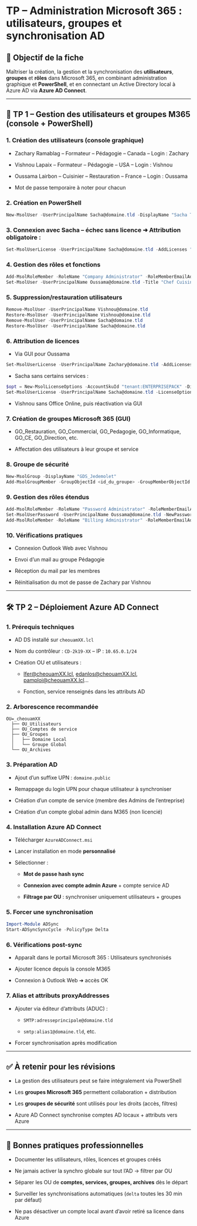 # TP – Administration Microsoft 365 : utilisateurs, groupes et synchronisation AD

## 🧠 Objectif de la fiche

Maîtriser la création, la gestion et la synchronisation des **utilisateurs**, **groupes** et **rôles** dans Microsoft 365, en combinant administration graphique et **PowerShell**, et en connectant un Active Directory local à Azure AD via **Azure AD Connect**.

---

## 🧾 TP 1 – Gestion des utilisateurs et groupes M365 (console + PowerShell)

### 1. Création des utilisateurs (console graphique)

- Zachary Ramablag – Formateur – Pédagogie – Canada – Login : Zachary
    
- Vishnou Lapaix – Formateur – Pédagogie – USA – Login : Vishnou
    
- Oussama Lairbon – Cuisinier – Restauration – France – Login : Oussama
    
- Mot de passe temporaire à noter pour chacun
    

### 2. Création en PowerShell

```powershell
New-MsolUser -UserPrincipalName Sacha@domaine.tld -DisplayName "Sacha Touille" -FirstName Sacha -LastName Touille -Department Restauration -Title Cuisinier -Password Pa55w.rd -UsageLocation JP -ForceChangePassword $true
```

### 3. Connexion avec Sacha – échec sans licence ➜ Attribution obligatoire :

```powershell
Set-MsolUserLicense -UserPrincipalName Sacha@domaine.tld -AddLicenses "tenant:ENTERPRISEPACK"
```

### 4. Gestion des rôles et fonctions

```powershell
Add-MsolRoleMember -RoleName "Company Administrator" -RoleMemberEmailAddress "labeni@domaine.tld"
Set-MsolUser -UserPrincipalName Oussama@domaine.tld -Title "Chef Cuisinier"
```

### 5. Suppression/restauration utilisateurs

```powershell
Remove-MsolUser -UserPrincipalName Vishnou@domaine.tld
Restore-MsolUser -UserPrincipalName Vishnou@domaine.tld
Remove-MsolUser -UserPrincipalName Sacha@domaine.tld
Restore-MsolUser -UserPrincipalName Sacha@domaine.tld
```

### 6. Attribution de licences

- Via GUI pour Oussama
    

```powershell
Set-MsolUserLicense -UserPrincipalName Zachary@domaine.tld -AddLicenses "tenant:ENTERPRISEPACK"
```

- Sacha sans certains services :
    

```powershell
$opt = New-MsolLicenseOptions -AccountSkuId "tenant:ENTERPRISEPACK" -DisabledPlans "SWAY", "BI_AZURE_P2", "RMS_S_ENTERPRISE"
Set-MsolUserLicense -UserPrincipalName Sacha@domaine.tld -LicenseOptions $opt
```

- Vishnou sans Office Online, puis réactivation via GUI
    

### 7. Création de groupes Microsoft 365 (GUI)

- GO_Restauration, GO_Commercial, GO_Pedagogie, GO_Informatique, GO_CE, GO_Direction, etc.
    
- Affectation des utilisateurs à leur groupe et service
    

### 8. Groupe de sécurité

```powershell
New-MsolGroup -DisplayName "GDS_Jedemolet"
Add-MsolGroupMember -GroupObjectId <id_du_groupe> -GroupMemberObjectId <id_utilisateur>
```

### 9. Gestion des rôles étendus

```powershell
Add-MsolRoleMember -RoleName "Password Administrator" -RoleMemberEmailAddress Vishnou@domaine.tld
Set-MsolUserPassword -UserPrincipalName Oussama@domaine.tld -NewPassword 'Pa55w.rd123'
Add-MsolRoleMember -RoleName "Billing Administrator" -RoleMemberEmailAddress Oussama@domaine.tld
```

### 10. Vérifications pratiques

- Connexion Outlook Web avec Vishnou
    
- Envoi d’un mail au groupe Pédagogie
    
- Réception du mail par les membres
    
- Réinitialisation du mot de passe de Zachary par Vishnou
    

---

## 🛠️ TP 2 – Déploiement Azure AD Connect

### 1. Prérequis techniques

- AD DS installé sur `cheouamXX.lcl`
    
- Nom du contrôleur : `CD-2k19-XX` – IP : `10.65.0.1/24`
    
- Création OU et utilisateurs :
    
    - [lfer@cheouamXX.lcl](mailto:lfer@cheouamXX.lcl), [edanlos@cheouamXX.lcl](mailto:edanlos@cheouamXX.lcl), [pamploi@cheouamXX.lcl](mailto:pamploi@cheouamXX.lcl)…
        
    - Fonction, service renseignés dans les attributs AD
        

### 2. Arborescence recommandée

```
OU=_cheouamXX
  ├── OU_Utilisateurs
  ├── OU_Comptes de service
  ├── OU_Groupes
  │   ├── Domaine Local
  │   └── Groupe Global
  └── OU_Archives
```

### 3. Préparation AD

- Ajout d’un suffixe UPN : `domaine.public`
    
- Remappage du login UPN pour chaque utilisateur à synchroniser
    
- Création d’un compte de service (membre des Admins de l’entreprise)
    
- Création d’un compte global admin dans M365 (non licencié)
    

### 4. Installation Azure AD Connect

- Télécharger `AzureADConnect.msi`
    
- Lancer installation en mode **personnalisé**
    
- Sélectionner :
    
    - **Mot de passe hash sync**
        
    - **Connexion avec compte admin Azure** + compte service AD
        
    - **Filtrage par OU** : synchroniser uniquement utilisateurs + groupes
        

### 5. Forcer une synchronisation

```powershell
Import-Module ADSync
Start-ADSyncSyncCycle -PolicyType Delta
```

### 6. Vérifications post-sync

- Apparaît dans le portail Microsoft 365 : Utilisateurs synchronisés
    
- Ajouter licence depuis la console M365
    
- Connexion à Outlook Web ➜ accès OK
    

### 7. Alias et attributs proxyAddresses

- Ajouter via éditeur d’attributs (ADUC) :
    
    - `SMTP:adresseprincipale@domaine.tld`
        
    - `smtp:alias1@domaine.tld`, etc.
        
- Forcer synchronisation après modification
    

---

## ✅ À retenir pour les révisions

- La gestion des utilisateurs peut se faire intégralement via PowerShell
    
- Les **groupes Microsoft 365** permettent collaboration + distribution
    
- Les **groupes de sécurité** sont utilisés pour les droits (accès, filtres)
    
- Azure AD Connect synchronise comptes AD locaux + attributs vers Azure
    

---

## 📌 Bonnes pratiques professionnelles

- Documenter les utilisateurs, rôles, licences et groupes créés
    
- Ne jamais activer la synchro globale sur tout l’AD → filtrer par OU
    
- Séparer les OU de **comptes, services, groupes, archives** dès le départ
    
- Surveiller les synchronisations automatiques (`delta` toutes les 30 min par défaut)
    
- Ne pas désactiver un compte local avant d’avoir retiré sa licence dans Azure